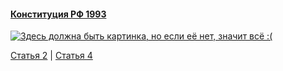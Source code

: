 #### [Конституция РФ 1993](https://lalawland.github.io/eurasia/russia/const)

[![Здесь должна быть картинка, но если её нет, значит всё :(](https://sun9-west.userapi.com/sun9-6/s/v1/ig2/BursbUwBkSWyjFH90Ok0QK6Aw1oVvQZIH-RqDnupf01UXfI6i_jcuNXaiXkzLeocUqj_OOIVgOa-CeRRoOyJ7PS6.jpg?size=1280x720&quality=95&type=album)](https://sun9-west.userapi.com/sun9-6/s/v1/ig2/BursbUwBkSWyjFH90Ok0QK6Aw1oVvQZIH-RqDnupf01UXfI6i_jcuNXaiXkzLeocUqj_OOIVgOa-CeRRoOyJ7PS6.jpg?size=1280x720&quality=95&type=album)

[Статья 2](https://lalawland.github.io/eurasia/russia/const/art12) | [Статья 4](https://lalawland.github.io/eurasia/russia/const/art4)
